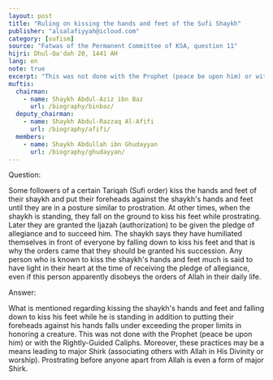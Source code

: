```yaml
---
layout: post
title: "Ruling on kissing the hands and feet of the Sufi Shaykh"
publisher: "alsalafiyyah@icloud.com"
category: [sufism]
source: "Fatwas of the Permanent Committee of KSA, question 11"
hijri: Dhul-Qa'dah 20, 1441 AH
lang: en
note: true
excerpt: "This was not done with the Prophet (peace be upon him) or with the Rightly-Guided Caliphs. Moreover, these practices may be a means leading to major Shirk (associating others with Allah in His Divinity or worship)."
muftis:
  chairman: 
    - name: Shaykh Abdul-Aziz ibn Baz
      url: /biography/binbaz/
  deputy_chairman:
    - name: Shaykh Abdul-Razzaq Al-Afifi
      url: /biography/afifi/
  members: 
    - name: Shaykh Abdullah ibn Ghudayyan
      url: /biography/ghudayyan/
---
```


Question: 

Some followers of a certain Tariqah (Sufi order) kiss the hands and feet of their shaykh and put their foreheads against the shaykh's hands and feet until they are in a posture similar to prostration. At other times, when the shaykh is standing, they fall on the ground to kiss his feet while prostrating. Later they are granted the Ijazah (authorization) to be given the pledge of allegiance and to succeed him. The shaykh says they have humiliated themselves in front of everyone by falling down to kiss his feet and that is why the orders came that they should be granted his succession. Any person who is known to kiss the shaykh's hands and feet much is said to have light in their heart at the time of receiving the pledge of allegiance, even if this person apparently disobeys the orders of Allah in their daily life. 

Answer: 

What is mentioned regarding kissing the shaykh's hands and feet and falling down to kiss his feet while he is standing in addition to putting their foreheads against his hands falls under exceeding the proper limits in honoring a creature. This was not done with the Prophet (peace be upon him) or with the Rightly-Guided Caliphs. Moreover, these practices may be a means leading to major Shirk (associating others with Allah in His Divinity or worship). Prostrating before anyone apart from Allah is even a form of major Shirk.
